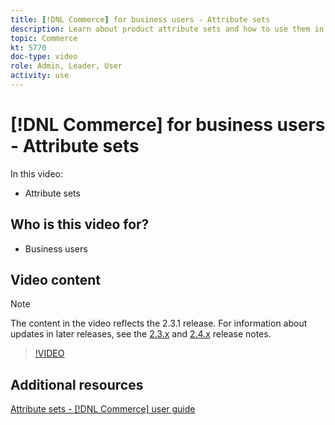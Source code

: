```yaml
---
title: [!DNL Commerce] for business users - Attribute sets
description: Learn about product attribute sets and how to use them in your catalog.
topic: Commerce
kt: 5770
doc-type: video
role: Admin, Leader, User
activity: use
---
```


# [!DNL Commerce] for business users - Attribute sets

In this video:

- Attribute sets

## Who is this video for?

- Business users

## Video content

>[!NOTE]
>
>The content in the video reflects the 2.3.1 release. For information about updates in later releases, see the [ 2.3.x](https://devdocs.magento.com/guides/v2.3/release-notes/bk-release-notes.html) and [2.4.x](https://devdocs.magento.com/guides/v2.4/release-notes/bk-release-notes.html) release notes.

>[!VIDEO](https://video.tv.adobe.com/v/35955?quality=12&learn=on)

## Additional resources

[Attribute sets - [!DNL Commerce] user guide](https://docs.magento.com/user-guide/stores/attribute-sets.html)
